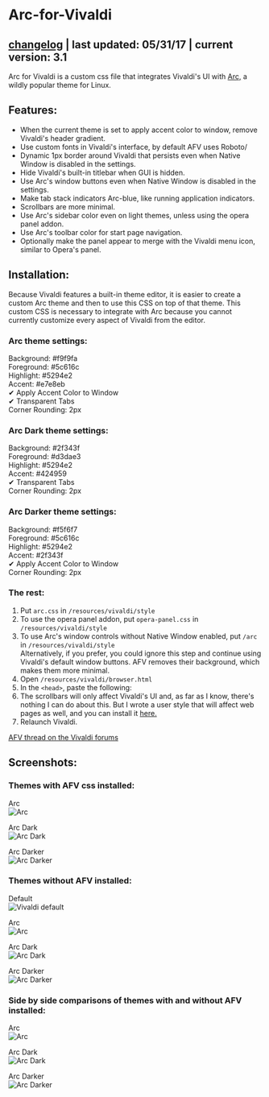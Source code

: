# Arc-for-Vivaldi
[changelog](https://github.com/Tiamarth/Arc-for-Vivaldi/blob/master/changelog.txt) | last updated: 05/31/17 | current version: 3.1
----

Arc for Vivaldi is a custom css file that integrates Vivaldi's UI with [Arc,](https://github.com/horst3180/Arc-theme) a wildly popular theme for Linux.

## Features:

- When the current theme is set to apply accent color to window, remove Vivaldi's header gradient.
- Use custom fonts in Vivaldi's interface, by default AFV uses Roboto/
- Dynamic 1px border around Vivaldi that persists even when Native Window is disabled in the settings.
- Hide Vivaldi's built-in titlebar when GUI is hidden.
- Use Arc's window buttons even when Native Window is disabled in the settings.
- Make tab stack indicators Arc-blue, like running application indicators.
- Scrollbars are more minimal.
- Use Arc's sidebar color even on light themes, unless using the opera panel addon.
- Use Arc's toolbar color for start page navigation.
- Optionally make the panel appear to merge with the Vivaldi menu icon, similar to Opera's panel.

## Installation:

Because Vivaldi features a built-in theme editor, it is easier to create a custom Arc theme and then to use this CSS on top of that theme. This custom CSS is necessary to integrate with Arc because you cannot currently customize every aspect of Vivaldi from the editor.

### Arc theme settings:

Background: #f9f9fa  
Foreground: #5c616c  
Highlight: #5294e2  
Accent: #e7e8eb  
✔ Apply Accent Color to Window  
✔ Transparent Tabs  
Corner Rounding: 2px

### Arc Dark theme settings:

Background: #2f343f  
Foreground: #d3dae3  
Highlight: #5294e2  
Accent: #424959  
✔ Transparent Tabs  
Corner Rounding: 2px
 
### Arc Darker theme settings:

Background: #f5f6f7  
Foreground: #5c616c  
Highlight: #5294e2  
Accent: #2f343f  
✔ Apply Accent Color to Window  
Corner Rounding: 2px
 
### The rest:

1. Put `arc.css` in `/resources/vivaldi/style`
2. To use the opera panel addon, put `opera-panel.css` in `/resources/vivaldi/style`
3. To use Arc's window controls without Native Window enabled, put `/arc` in `/resources/vivaldi/style`  
    Alternatively, if you prefer, you could ignore this step and continue using Vivaldi's default window buttons. AFV removes their background, which makes them more minimal.
4. Open `/resources/vivaldi/browser.html`
5. In the `<head>`, paste the following:
    <link rel="stylesheet" href="style/arc.css" />
    <link rel="stylesheet" href="style/opera-panel.css" />
6. The scrollbars will only affect Vivaldi's UI and, as far as I know, there's nothing I can do about this. But I wrote a user style that will affect web pages as well, and you can install it [here.](https://userstyles.org/styles/142645/arc-scrollbars)
7. Relaunch Vivaldi.

[AFV thread on the Vivaldi forums](https://forum.vivaldi.net/post/137297)

## Screenshots:

### Themes with AFV css installed:

Arc  
![Arc](https://raw.githubusercontent.com/Tiamarth/Arc-for-Vivaldi/master/scrots/arc.png)

Arc Dark  
![Arc Dark](https://raw.githubusercontent.com/Tiamarth/Arc-for-Vivaldi/master/scrots/arc-dark.png)

Arc Darker  
![Arc Darker](https://raw.githubusercontent.com/Tiamarth/Arc-for-Vivaldi/master/scrots/arc-darker.png)

### Themes without AFV installed:

Default  
![Vivaldi default](https://raw.githubusercontent.com/Tiamarth/Arc-for-Vivaldi/master/scrots/default.png)

Arc  
![Arc](https://raw.githubusercontent.com/Tiamarth/Arc-for-Vivaldi/master/scrots/arc-nocss.png)

Arc Dark  
![Arc Dark](https://raw.githubusercontent.com/Tiamarth/Arc-for-Vivaldi/master/scrots/arc-dark-nocss.png)

Arc Darker  
![Arc Darker](https://raw.githubusercontent.com/Tiamarth/Arc-for-Vivaldi/master/scrots/arc-darker-nocss.png)

### Side by side comparisons of themes with and without AFV installed:

Arc  
![Arc](https://raw.githubusercontent.com/Tiamarth/Arc-for-Vivaldi/master/scrots/arc-compare.png)

Arc Dark  
![Arc Dark](https://raw.githubusercontent.com/Tiamarth/Arc-for-Vivaldi/master/scrots/arc-dark-compare.png)

Arc Darker  
![Arc Darker](https://raw.githubusercontent.com/Tiamarth/Arc-for-Vivaldi/master/scrots/arc-darker-compare.png)
